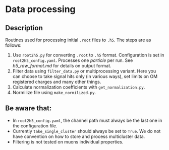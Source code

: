 # Data processing

## Description
Routines used for processing initial `.root` files to `.h5`. The steps are as follows:

1. Use `root2h5.py` for converting `.root` to `.h5` format. Configuration is set in `root2h5_config.yaml`. Processes one *particle* per run. See *h5_raw_format.md* for details on output format.
2. Filter data using `filter_data.py` or multiprocessing variant. Here you can choose to take signal hits only (in various ways), set limits on OM registered charges and many other things. 
3. Calculate normalization coefficients with `get_normalization.py`.
4. Normilize file using `make_normilized.py`.

## Be aware that:
- In `root2h5_config.yaml`, the channel path must always be the last one in the configuration file.
- Currently `take_single_cluster` should always be set to `True`. We do not have convention on how to store and process multicluster data.
- Filtering is not tested on muons individual properties.